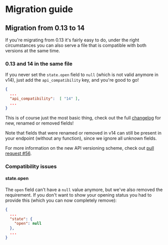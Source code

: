 # Migration guide

## Migration from 0.13 to 14

If you're migrating from 0.13 it's fairly easy to do, under the right circumstances you can also serve a file that is compatible with both versions at the same time.

### 0.13 and 14 in the same file
If you never set the `state.open` field to `null` (which is not valid anymore in v14), just add the `api_compatibility` key, and you're good to go!

```json
{
  ...
  "api_compatibility":  [ "14" ],
  ...
}
```
This is of course just the most basic thing, check out the full [changelog](./CHANGELOG.md) for new, renamed or removed fields!

Note that fields that were renamed or removed in v14 can still be present in your endpoint (without any function), since we ignore all unknown fields.

For more information on the new API versioning scheme, check out [pull request #56](https://github.com/SpaceApi/schema/pull/56).


### Compatibility issues

#### state.open

The `open` field can't have a `null` value anymore, but we've also removed the requirement.
If you don't want to show your opening status you had to provide this (which you can now completely remove):
```json
{
  ...
  "state": {
    "open": null
  },
  ...
}
```
